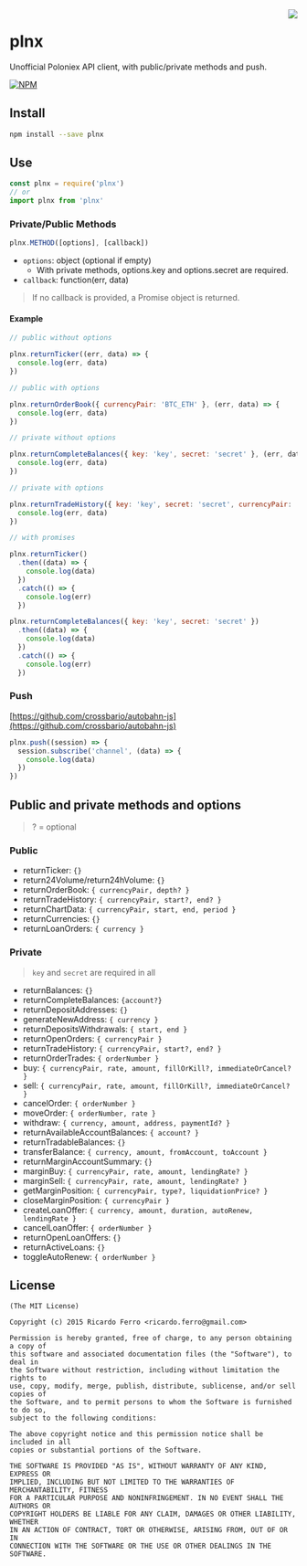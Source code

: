 
<img align="right" src="https://cdn.rawgit.com/feross/standard/master/badge.svg">

# plnx

Unofficial Poloniex API client, with public/private methods and push.

[![NPM](https://nodei.co/npm/plnx.png?downloads=true&downloadRank=true)](https://nodei.co/npm/plnx)

## Install

```sh
npm install --save plnx
```

## Use

```javascript
const plnx = require('plnx')
// or
import plnx from 'plnx'
```

### Private/Public Methods

```javascript
plnx.METHOD([options], [callback])
```

* `options`: object (optional if empty)
  - With private methods, options.key and options.secret are required.
* `callback`: function(err, data)

> If no callback is provided, a Promise object is returned.

#### Example

```javascript
// public without options

plnx.returnTicker((err, data) => {
  console.log(err, data)
})

// public with options

plnx.returnOrderBook({ currencyPair: 'BTC_ETH' }, (err, data) => {
  console.log(err, data)
})

// private without options

plnx.returnCompleteBalances({ key: 'key', secret: 'secret' }, (err, data) => {
  console.log(err, data)
})

// private with options

plnx.returnTradeHistory({ key: 'key', secret: 'secret', currencyPair: 'BTC_ETH' }, (err, data) => {
  console.log(err, data)
})

// with promises

plnx.returnTicker()
  .then((data) => {
    console.log(data)
  })
  .catch(() => {
    console.log(err)
  })

plnx.returnCompleteBalances({ key: 'key', secret: 'secret' })
  .then((data) => {
    console.log(data)
  })
  .catch(() => {
    console.log(err)
  })
```

### Push

[https://github.com/crossbario/autobahn-js](https://github.com/crossbario/autobahn-js)

```javascript
plnx.push((session) => {
  session.subscribe('channel', (data) => {
    console.log(data)
  })
})
```

## Public and private methods and options

> ? = optional

### Public

* returnTicker: `{}`
* return24Volume/return24hVolume: `{}`
* returnOrderBook: `{ currencyPair, depth? }`
* returnTradeHistory: `{ currencyPair, start?, end? }`
* returnChartData: `{ currencyPair, start, end, period }`
* returnCurrencies: `{}`
* returnLoanOrders: `{ currency }`

### Private

> `key` and `secret` are required in all

* returnBalances: `{}`
* returnCompleteBalances: `{account?}`
* returnDepositAddresses: `{}`
* generateNewAddress: `{ currency }`
* returnDepositsWithdrawals: `{ start, end }`
* returnOpenOrders: `{ currencyPair }`
* returnTradeHistory: `{ currencyPair, start?, end? }`
* returnOrderTrades: `{ orderNumber }`
* buy: `{ currencyPair, rate, amount, fillOrKill?, immediateOrCancel? }`
* sell: `{ currencyPair, rate, amount, fillOrKill?, immediateOrCancel? }`
* cancelOrder: `{ orderNumber }`
* moveOrder: `{ orderNumber, rate }`
* withdraw: `{ currency, amount, address, paymentId? }`
* returnAvailableAccountBalances: `{ account? }`
* returnTradableBalances: `{}`
* transferBalance: `{ currency, amount, fromAccount, toAccount }`
* returnMarginAccountSummary: `{}`
* marginBuy: `{ currencyPair, rate, amount, lendingRate? }`
* marginSell: `{ currencyPair, rate, amount, lendingRate? }`
* getMarginPosition: `{ currencyPair, type?, liquidationPrice? }`
* closeMarginPosition: `{ currencyPair }`
* createLoanOffer: `{ currency, amount, duration, autoRenew, lendingRate }`
* cancelLoanOffer: `{ orderNumber }`
* returnOpenLoanOffers: `{}`
* returnActiveLoans: `{}`
* toggleAutoRenew: `{ orderNumber }`

## License

```
(The MIT License)

Copyright (c) 2015 Ricardo Ferro <ricardo.ferro@gmail.com>

Permission is hereby granted, free of charge, to any person obtaining a copy of
this software and associated documentation files (the "Software"), to deal in
the Software without restriction, including without limitation the rights to
use, copy, modify, merge, publish, distribute, sublicense, and/or sell copies of
the Software, and to permit persons to whom the Software is furnished to do so,
subject to the following conditions:

The above copyright notice and this permission notice shall be included in all
copies or substantial portions of the Software.

THE SOFTWARE IS PROVIDED "AS IS", WITHOUT WARRANTY OF ANY KIND, EXPRESS OR
IMPLIED, INCLUDING BUT NOT LIMITED TO THE WARRANTIES OF MERCHANTABILITY, FITNESS
FOR A PARTICULAR PURPOSE AND NONINFRINGEMENT. IN NO EVENT SHALL THE AUTHORS OR
COPYRIGHT HOLDERS BE LIABLE FOR ANY CLAIM, DAMAGES OR OTHER LIABILITY, WHETHER
IN AN ACTION OF CONTRACT, TORT OR OTHERWISE, ARISING FROM, OUT OF OR IN
CONNECTION WITH THE SOFTWARE OR THE USE OR OTHER DEALINGS IN THE SOFTWARE.
```
